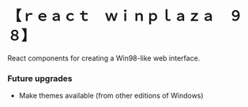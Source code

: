 # 【ｒｅａｃｔ　ｗｉｎｐｌａｚａ　９８】

React components for creating a Win98-like web interface.


### Future upgrades
- Make themes available (from other editions of Windows)